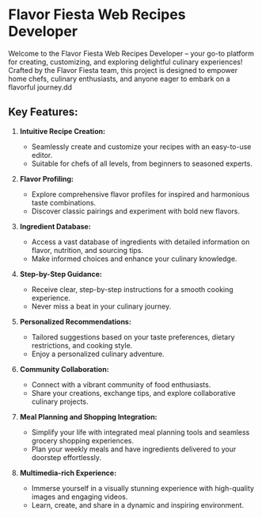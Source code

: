 # Flavor Fiesta Web Recipes Developer

Welcome to the Flavor Fiesta Web Recipes Developer – your go-to platform for creating, customizing, and exploring delightful culinary experiences! Crafted by the Flavor Fiesta team, this project is designed to empower home chefs, culinary enthusiasts, and anyone eager to embark on a flavorful journey.dd

## Key Features:

1. **Intuitive Recipe Creation:**
   - Seamlessly create and customize your recipes with an easy-to-use editor.
   - Suitable for chefs of all levels, from beginners to seasoned experts.

2. **Flavor Profiling:**
   - Explore comprehensive flavor profiles for inspired and harmonious taste combinations.
   - Discover classic pairings and experiment with bold new flavors.

3. **Ingredient Database:**
   - Access a vast database of ingredients with detailed information on flavor, nutrition, and sourcing tips.
   - Make informed choices and enhance your culinary knowledge.

4. **Step-by-Step Guidance:**
   - Receive clear, step-by-step instructions for a smooth cooking experience.
   - Never miss a beat in your culinary journey.

5. **Personalized Recommendations:**
   - Tailored suggestions based on your taste preferences, dietary restrictions, and cooking style.
   - Enjoy a personalized culinary adventure.

6. **Community Collaboration:**
   - Connect with a vibrant community of food enthusiasts.
   - Share your creations, exchange tips, and explore collaborative culinary projects.

7. **Meal Planning and Shopping Integration:**
   - Simplify your life with integrated meal planning tools and seamless grocery shopping experiences.
   - Plan your weekly meals and have ingredients delivered to your doorstep effortlessly.

8. **Multimedia-rich Experience:**
   - Immerse yourself in a visually stunning experience with high-quality images and engaging videos.
   - Learn, create, and share in a dynamic and inspiring environment.

